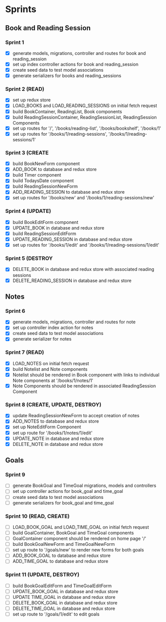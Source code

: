 # Sprints

## Book and Reading Session
### Sprint 1
- [x] generate models, migrations, controller and routes for book and reading_session
- [x] set up index controller actions for book and reading_session
- [x] create seed data to test model associations
- [x] generate serializers for books and reading_sessions

### Sprint 2 (READ)
- [x] set up redux store
- [x] LOAD_BOOKS and LOAD_READING_SESSIONS on initial fetch request
- [x] build BookContainer, ReadingList, Book components
- [x] build ReadingSessionContainer, ReadingSessionList, ReadingSession Components
- [x] set up routes for '/', '/books/reading-list', '/books/bookshelf', '/books/1'
- [x] set up routes for '/books/1/reading-sessions', '/books/1/reading-sessions/1'

### Sprint 3 (CREATE
- [x] build BookNewForm component
- [x] ADD_BOOK to database and redux store
- [x] build Timer component
- [x] build TodaysDate component
- [x] build ReadingSessionNewForm
- [x] ADD_READING_SESSION to database and redux store
- [x] set up routes for '/books/new' and '/books/1/reading-sessions/new'

### Sprint 4 (UPDATE)
- [x] build BookEditForm component
- [x] UPDATE_BOOK in database and redux store
- [x] build ReadingSessionEditForm
- [x] UPDATE_READING_SESSION in database and redux store
- [x] set up routes for '/books/1/edit' and '/books/1/reading-sessions/1/edit'

### Sprint 5 (DESTROY
- [x] DELETE_BOOK in database and redux store with associated reading sessions
- [x] DELETE_READING_SESSION in database and redux store

## Notes
### Sprint 6
- [x] generate models, migrations, controller and routes for note
- [x] set up controller index action for notes
- [x] create seed data to test model associations
- [x] generate serializer for notes

### Sprint 7 (READ)
- [x] LOAD_NOTES on initial fetch request
- [x] build Notelist and Note components
- [x] Notelist should be rendered in Book component with links to individual Note components at '/books/1/notes/1'
- [x] Note Components should be rendered in associated ReadingSession Component

### Sprint 8 (CREATE, UPDATE, DESTROY)
- [x] update ReadingSessionNewForm to accept creation of notes
- [x] ADD_NOTES to database and redux store
- [x] set up NoteEditForm Component
- [x] set up route for '/books/1/notes/1/edit'
- [x] UPDATE_NOTE in database and redux store
- [x] DELETE_NOTE in database and redux store

## Goals
### Sprint 9
- [ ] generate BookGoal and TimeGoal migrations, models and controllers
- [ ] set up controller actions for book_goal and time_goal
- [ ] create seed data to test model associations
- [ ] generate serializers for book_goal and time_goal

### Sprint 10 (READ, CREATE)
- [ ] LOAD_BOOK_GOAL and LOAD_TIME_GOAL on initial fetch request
- [ ] build GoalContainer, BookGoal and TimeGoal components
- [ ] GoalContainer component should be rendered on home page '/'
- [ ] build BookGoalNewForm and TimeGoalNewForm
- [ ] set up route to '/goals/new' to render new forms for both goals
- [ ] ADD_BOOK_GOAL to database and redux store
- [ ] ADD_TIME_GOAL to database and redux store

### Sprint 11 (UPDATE, DESTROY)
- [ ] build BookGoalEditForm and TimeGoalEditForm
- [ ] UPDATE_BOOK_GOAL in database and redux store
- [ ] UPDATE TIME_GOAL in database and redux store
- [ ] DELETE_BOOK_GOAL in database and redux store
- [ ] DELETE_TIME_GOAL in database and redux store
- [ ] set up route to '/goals/1/edit' to edit goals

